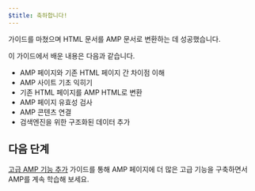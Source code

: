 ```yaml
---
$title: 축하합니다!
---
```


가이드를 마쳤으며 HTML 문서를 AMP 문서로 변환하는 데 성공했습니다.

이 가이드에서 배운 내용은 다음과 같습니다.

- AMP 페이지와 기존 HTML 페이지 간 차이점 이해
- AMP 사이트 기초 익히기
- 기존 HTML 페이지를 AMP HTML로 변환
- AMP 페이지 유효성 검사
- AMP 콘텐츠 연결
- 검색엔진을 위한 구조화된 데이터 추가

## 다음 단계

[고급 AMP 기능 추가](../../../../documentation/guides-and-tutorials/start/add_advanced/index.md) 가이드를 통해 AMP 페이지에 더 많은 고급 기능을 구축하면서 AMP를 계속 학습해 보세요.
